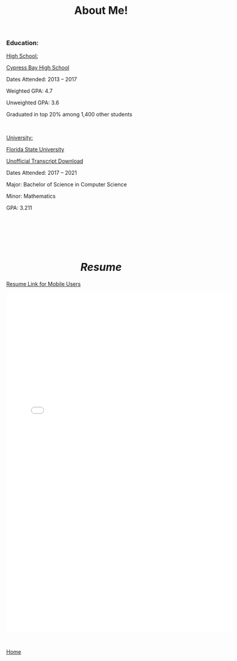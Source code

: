 <h1 style="text-align: center;">About Me!</h1>

<p>&nbsp;</p>
<h3><strong>Education: </strong></h3>

<p><span style="text-decoration: underline;">High School:</span></p>

[Cypress Bay High School](https://www.browardschools.com/cypressbay)
<div class="pv-entity__summary-info pv-entity__summary-info--background-section">
<p class="pv-entity__dates t-14 t-black--light t-normal"><span class="visually-hidden">Dates Attended: 2</span><time>013</time>&nbsp;&ndash;&nbsp;<time>2017</time></p>
</div>
<div id="ember132" class="pv-entity__extra-details t-14 t-black--light ember-view">
<p class="pv-entity__description t-14 t-normal mt4">Weighted GPA: 4.7</p>
<p class="pv-entity__description t-14 t-normal mt4">Unweighted GPA: 3.6</p>
<p class="pv-entity__description t-14 t-normal mt4">Graduated in top 20% among 1,400 other students</p>
<p class="pv-entity__description t-14 t-normal mt4">&nbsp;</p>
<p class="pv-entity__description t-14 t-normal mt4"><span style="text-decoration: underline;">University:</span></p>
</div>

[Florida State University](https://www.fsu.edu/)

[Unofficial Transcript Download](images/TSRPT.pdf)
<p class="pv-entity__dates t-14 t-black--light t-normal"><span class="visually-hidden">Dates Attended: 2</span><time>017</time>&nbsp;&ndash;&nbsp;<time>2021</time></p>
<p>Major: Bachelor of Science in Computer Science</p>
<p>Minor: Mathematics</p>
<p>GPA: 3.211</p>

<p>&nbsp;</p>
<p>&nbsp;</p>
<p>&nbsp;</p>
<h1 style="text-align: center;"><em>Resume</em></h1>

[Resume Link for Mobile Users](images/Kohin-Khandwalla-Resume.pdf)

 <p><center>
    <embed src="images/Kohin-Khandwalla-Resume.pdf" width="600px" height="900px" />
</center></p>
<p>&nbsp;</p>

[Home](index)
